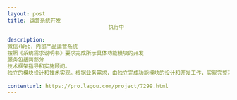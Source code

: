 ```yaml
---                
layout: post       
title: 运营系统开发
                                执行中
           
description: 
微信+Web，内部产品运营系统
按照《系统需求说明书》要求完成所示具体功能模块的开发
服务包括两部分
技术框架指导和实施顾问。
独立的模块设计和技术实现。根据业务需求，由独立完成功能模块的设计和开发工作，实现完整功能交付。
     
contenturl: https://pro.lagou.com/project/7299.html      
---                 
```

